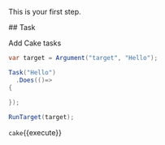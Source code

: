 This is your first step.

## Task

Add Cake tasks

```csharp
var target = Argument("target", "Hello");

Task("Hello")
  .Does(()=>
{
    
});

RunTarget(target);
```

`cake`{{execute}}
